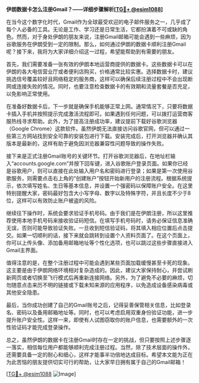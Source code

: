 **伊朗数据卡怎么注册Gmail？——详细步骤解析[[TG💪+ @esim1088](https://t.me/s/esim1088)]**

在当今这个数字化时代，Gmail作为全球最受欢迎的电子邮件服务之一，几乎成了每个人必备的工具。无论是工作、学习还是日常生活，它都扮演着不可或缺的角色。然而，对于身处伊朗的朋友来说，注册Gmail邮箱可能会遇到一些麻烦，因为谷歌服务在伊朗受到一定的限制。那么，如何通过伊朗的数据卡顺利注册Gmail呢？接下来，我将为大家详细介绍这一过程，希望能帮助到有需要的朋友。

首先，我们需要准备一张有效的伊朗本地运营商提供的数据卡。这些数据卡可以在伊朗的各大电信营业厅或者便利店购买，价格通常比较实惠。选择数据卡时，建议挑选信号覆盖较好且网络稳定的服务商，这样可以确保后续注册过程中不会出现断网或连接失败的情况。同时，也要注意检查数据卡的有效期和流量套餐是否充足，以免影响正常使用。

在准备好数据卡后，下一步就是确保手机能够正常上网。通常情况下，只要将数据卡插入手机并按照提示完成激活流程即可。如果遇到任何问题，可以拨打运营商客服热线寻求帮助。此外，为了提高注册成功率，建议提前下载好谷歌浏览器（Google Chrome）这款软件。虽然伊朗无法直接访问谷歌官网，但可以通过一些第三方网站找到安全可靠的安装包进行下载。安装完成后，打开浏览器并确认其版本是最新的，这样有助于避免因浏览器兼容性问题导致的操作失败。

接下来是正式注册Gmail账号的关键环节。打开谷歌浏览器后，在地址栏输入“accounts.google.com”并按下回车键，进入谷歌账户登录页面。如果你已经是谷歌用户，则可以直接在此处输入用户名和密码进行登录；如果是第一次使用谷歌服务，则需要点击右上角的“创建账户”按钮开始新用户的注册流程。根据系统提示，依次填写姓名、生日等基本信息，并设置一个强密码以保障账户安全。在这里特别提醒大家，密码最好包含大小写字母、数字以及特殊字符，并且长度不少于8位，这样可以有效防止账户被盗的风险。

继续往下操作时，系统会要求验证手机号码。由于我们是在伊朗注册，所以这里推荐使用本地手机号码来接收验证码短信。在填写手机号码时，请务必保证信息准确无误，否则可能导致验证失败。一旦收到短信验证码，将其填入相应位置后点击提交。如果一切顺利的话，接下来就会跳转到设置个人资料页面了。在这个页面上，你可以上传头像、添加备用邮箱地址等个性化选项，也可以跳过这些步骤直接进入Gmail主界面。

值得注意的是，在整个注册过程中可能会遇到某些页面加载缓慢甚至卡死的现象。这主要是由于伊朗网络环境相对复杂造成的。因此，建议大家保持耐心，并尝试刷新网页或者切换至飞行模式后再重新连接网络。另外，为了避免不必要的麻烦，切勿随意点击来历不明的链接或下载未知来源的应用程序，以免造成设备感染病毒或其他安全隐患。

最后，当你成功创建了自己的Gmail账号之后，记得妥善保管相关信息，比如登录名、密码以及备用邮箱地址等。同时，也可以考虑启用双重身份验证功能，进一步提升账户安全性。这样一来，即使有人试图窃取你的账户信息，也需要额外的一次性验证码才能完成登录操作。

总之，虽然伊朗的数据卡在注册Gmail时存在一定的挑战，但只要按照上述步骤逐一落实，相信每位用户都能够顺利完成注册过程。当然，除了技术层面的操作外，还需要具备一定的耐心和细心，这样才能事半功倍地达成目标。希望本文能为正在为此苦恼的朋友提供切实可行的帮助，让大家早日拥有属于自己的Gmail邮箱！

[[TG💪+ @esim1088](https://t.me/s/esim1088) ![Image](https://i.postimg.cc/4NQfJmqS/Snipaste-2025-05-13-00-14-12.png)]